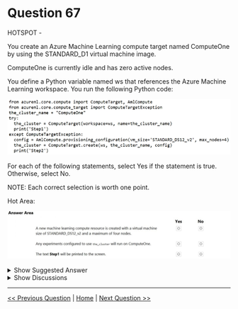 # Question 67

HOTSPOT -

You create an Azure Machine Learning compute target named ComputeOne by using the STANDARD_D1 virtual machine image.

ComputeOne is currently idle and has zero active nodes.

You define a Python variable named ws that references the Azure Machine Learning workspace. You run the following Python code:

![Question Image](../images/q67_q_0008300001.png)

For each of the following statements, select Yes if the statement is true. Otherwise, select No.

NOTE: Each correct selection is worth one point.

Hot Area:

![Question Image](../images/q67_q_0008300002.png)

<details>
  <summary>Show Suggested Answer</summary>

<img src="../images/q67_ans_0_image598.png" alt="Answer Image"><br>

</details>

<details>
  <summary>Show Discussions</summary>

<blockquote><p><strong>dev2dev</strong> <code>(Mon 15 Mar 2021 08:57)</code> - <em>Upvotes: 103</em></p><p>Correct answers are No, Yes, Yes</p></blockquote>
<blockquote><p><strong>trickerk</strong> <code>(Tue 06 Jul 2021 05:39)</code> - <em>Upvotes: 3</em></p><p>I completely agree, because the exception will not be generated and the code inside this block (exception) will not be executed.</p></blockquote>
<blockquote><p><strong>azurecert2021</strong> <code>(Thu 24 Jun 2021 19:04)</code> - <em>Upvotes: 7</em></p><p>yes given answer is wrong and correct answer is NO Yes Yes</p></blockquote>
<blockquote><p><strong>Bridgerton</strong> <code>(Mon 18 Apr 2022 16:53)</code> - <em>Upvotes: 7</em></p><p>Agreed, the code given actually represents the compute creation, if there was no computeOne then the code will create one but as in this case there is already a computeOne, Exception block will not be executed</p></blockquote>
<blockquote><p><strong>JoshuaXu</strong> <code>(Sat 30 Oct 2021 08:08)</code> - <em>Upvotes: 11</em></p><p>Tried the code and the answers &quot;No, Yes, Yes&quot; CONFIRMED</p></blockquote>
<blockquote><p><strong>f11c733</strong> <code>(Sun 16 Jun 2024 06:41)</code> - <em>Upvotes: 1</em></p><p>The answer is incorrect. No, yes, yes is correct because Compute 1 already exists</p></blockquote>
<blockquote><p><strong>Nadine_nm</strong> <code>(Wed 23 Aug 2023 23:20)</code> - <em>Upvotes: 1</em></p><p>In the first line of the code : 
try : 
      .......
       print(&#x27;Step1&#x27;)
We are checking if the compute already exists or not. Since it has been created the print will work, and so the &quot;exception&quot;  sequence won&#x27;t be executed. 
the fact that the cluster is not running, will not delete it.

Answer should ben then, No, Yes, Yes.</p></blockquote>

<blockquote><p><strong>jpalaci22</strong> <code>(Mon 20 Feb 2023 21:10)</code> - <em>Upvotes: 4</em></p><p>Seen on the exam 20Feb2023</p></blockquote>
<blockquote><p><strong>MansoorDataScientist</strong> <code>(Thu 26 Jan 2023 16:44)</code> - <em>Upvotes: 2</em></p><p>NO,YES,YES</p></blockquote>
<blockquote><p><strong>Arend78</strong> <code>(Wed 07 Dec 2022 14:46)</code> - <em>Upvotes: 2</em></p><p>I agree with the majority saying &quot;Correct answer = No, Yes, Yes&quot;
I believe &quot;idle&quot; does not mean offline or non-existent, just &quot;not busy&quot;</p></blockquote>
<blockquote><p><strong>azurelearner666</strong> <code>(Sun 10 Apr 2022 14:30)</code> - <em>Upvotes: 1</em></p><p>Wrong,
Should be Yes Yes Yes.
My criteria for the first one is that the compute resource is created, that is the cluster, with a vm size of DS12_v2 and max 4 nodes.

This compute resource is the cluster definition, not the VM&#x27;s which are created while used.
But, the cluster definition, the Machine Learning Compute Resource IS CREATED.

So, Yes, Yes and Yes.</p></blockquote>

<blockquote><p><strong>DingDongSingSong</strong> <code>(Thu 31 Mar 2022 16:28)</code> - <em>Upvotes: 1</em></p><p>Why is the first answer No, and the second answer Yes?</p></blockquote>
<blockquote><p><strong>adamwar</strong> <code>(Mon 25 Oct 2021 12:41)</code> - <em>Upvotes: 3</em></p><p>Correct answer No, Yes, Yes

You can test this yourself by making a cluster (cpu-cluster) which can scale to zero nodes then running the code below:

from azureml.core.compute import ComputeTarget
from azureml.core.compute_target import ComputeTargetException

cluster_name = &quot;cpu-cluster&quot;

try:
the_cluster = ComputeTarget(ws, name=cluster_name)
print(&quot;Cluster with zero nodes ready to use&quot;)
except ComputeTargetException:
print(&quot;Failed to reference cluster with zero nodes&quot;)</p></blockquote>

<blockquote><p><strong>hargur</strong> <code>(Wed 20 Oct 2021 09:41)</code> - <em>Upvotes: 1</em></p><p>on 19Oct2021</p></blockquote>
<blockquote><p><strong>kisskeo</strong> <code>(Sun 03 Oct 2021 20:48)</code> - <em>Upvotes: 1</em></p><p>On Exam 01 Oct 2021</p></blockquote>
<blockquote><p><strong>snsnsnsn</strong> <code>(Fri 03 Sep 2021 07:24)</code> - <em>Upvotes: 1</em></p><p>on exam 2/9/21</p></blockquote>
<blockquote><p><strong>datamijn</strong> <code>(Mon 02 Aug 2021 08:41)</code> - <em>Upvotes: 2</em></p><p>on 2/8/2021</p></blockquote>
<blockquote><p><strong>Rosh4yuh</strong> <code>(Sat 17 Jul 2021 12:51)</code> - <em>Upvotes: 5</em></p><p>on 17/7/2021

Answers are No, Yes, Yes</p></blockquote>

<blockquote><p><strong>ljljljlj</strong> <code>(Sun 11 Jul 2021 13:51)</code> - <em>Upvotes: 2</em></p><p>On exam 2021/7/10</p></blockquote>
<blockquote><p><strong>LVV1</strong> <code>(Fri 02 Jul 2021 00:06)</code> - <em>Upvotes: 1</em></p><p>Does the STANDARD_D1 virtual machine image even exist?
&quot;ComputeOne is currently idle and has zero active nodes&quot; - can it mean that it WAS created but has an issue with &quot;unsupported configuration values&quot;? Thanks</p></blockquote>

</details>

---

[<< Previous Question](question_66.md) | [Home](../index.md) | [Next Question >>](question_68.md)
